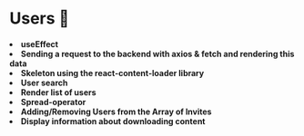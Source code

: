 <h1> Users 👥

<h4>
<li>useEffect
<li>Sending a request to the backend with axios & fetch and rendering this data
<li>Skeleton using the react-content-loader library
<li>User search
<li>Render list of users
<li>Spread-operator 
<li>Adding/Removing Users from the Array of Invites
<li>Display information about downloading content
